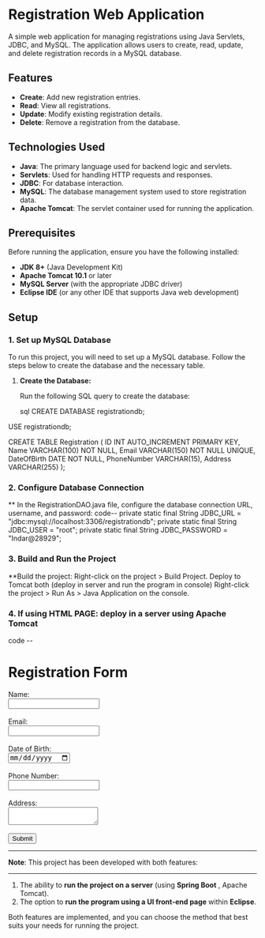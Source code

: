 # Registration Web Application

A simple web application for managing registrations using Java Servlets, JDBC, 
and MySQL. The application allows users to create, read, update, and delete registration 
records in a MySQL database.

## Features

- **Create**: Add new registration entries.
- **Read**: View all registrations.
- **Update**: Modify existing registration details.
- **Delete**: Remove a registration from the database.

## Technologies Used

- **Java**: The primary language used for backend logic and servlets.
- **Servlets**: Used for handling HTTP requests and responses.
- **JDBC**: For database interaction.
- **MySQL**: The database management system used to store registration data.
- **Apache Tomcat**: The servlet container used for running the application.

## Prerequisites

Before running the application, ensure you have the following installed:

- **JDK 8+** (Java Development Kit)
- **Apache Tomcat 10.1** or later
- **MySQL Server** (with the appropriate JDBC driver)
- **Eclipse IDE** (or any other IDE that supports Java web development)
  
## Setup

### 1.  Set up MySQL Database


  To run this project, you will need to set up a MySQL database.
  Follow the steps below to create the database and the necessary table.

1. **Create the Database:**

   Run the following SQL query to create the database:

   sql
   CREATE DATABASE registrationdb;


USE registrationdb;

CREATE TABLE Registration (
    ID INT AUTO_INCREMENT PRIMARY KEY,
    Name VARCHAR(100) NOT NULL,
    Email VARCHAR(150) NOT NULL UNIQUE,
    DateOfBirth DATE NOT NULL,
    PhoneNumber VARCHAR(15),
    Address VARCHAR(255)
);

### 2. Configure Database Connection

** In the RegistrationDAO.java file, configure the database connection URL, username, and password:
      code--
                   private static final String JDBC_URL = "jdbc:mysql://localhost:3306/registrationdb";
                   private static final String JDBC_USER = "root";
                   private static final String JDBC_PASSWORD = "Indar@28929";
    

### 3. Build and Run the Project

**Build the project: Right-click on the project > Build Project.
   Deploy to Tomcat both (deploy in server and run the program in console)
       Right-click the project > Run As > Java Application on the console.



### 4. If using HTML PAGE: deploy in a server using Apache Tomcat

code --

  <!DOCTYPE html>
  
  <html lang="en">
  <head>
    <meta charset="UTF-8">
    <meta name="viewport" content="width=device-width, initial-scale=1.0">
    <title>Registration System</title>
 </head>
 <body>
        <h1>Registration Form</h1>
    <form action="/register" method="POST"> 
        <label for="name">Name:</label><br>
        <input type="text" id="name" name="name" required><br><br>
        <label for="email">Email:</label><br>
        <input type="email" id="email" name="email" required><br><br>
        <label for="dob">Date of Birth:</label><br>
        <input type="date" id="dob" name="dob" required><br><br>
        <label for="phone">Phone Number:</label><br>
        <input type="text" id="phone" name="phone"><br><br>
        <label for="address">Address:</label><br>
        <textarea id="address" name="address"></textarea><br><br>
       <input type="submit" value="Submit">
    </form>
</body>
    
</html>

*****************************************************


  **Note**: This project has been developed with both features:
  *****************************************************************
  
1. The ability to **run the project on a server** (using **Spring Boot** , Apache Tomcat).
2. The option to **run the program using a UI front-end page** within **Eclipse**.

Both features are implemented, and you can choose the method that best suits your needs for running the project.

       
     
